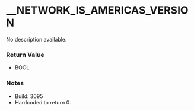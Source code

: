 # __NETWORK_IS_AMERICAS_VERSION

No description available.

### Return Value
* BOOL

### Notes
* Build: 3095
* Hardcoded to return 0.

